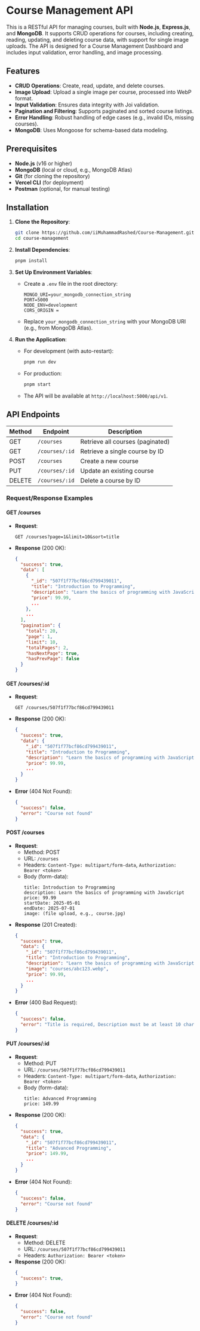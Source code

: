 # Course Management API

This is a RESTful API for managing courses, built with **Node.js**, **Express.js**, and **MongoDB**. It supports CRUD operations for courses, including creating, reading, updating, and deleting course data, with support for single image uploads. The API is designed for a Course Management Dashboard and includes input validation, error handling, and image processing.

## Features
- **CRUD Operations**: Create, read, update, and delete courses.
- **Image Upload**: Upload a single image per course, processed into WebP format.
- **Input Validation**: Ensures data integrity with Joi validation.
- **Pagination and Filtering**: Supports paginated and sorted course listings.
- **Error Handling**: Robust handling of edge cases (e.g., invalid IDs, missing courses).
- **MongoDB**: Uses Mongoose for schema-based data modeling.

## Prerequisites
- **Node.js** (v16 or higher)
- **MongoDB** (local or cloud, e.g., MongoDB Atlas)
- **Git** (for cloning the repository)
- **Vercel CLI** (for deployment)
- **Postman** (optional, for manual testing)

## Installation

1. **Clone the Repository**:
   ```bash
   git clone https://github.com/iiMuhammadRashed/Course-Management.git
   cd course-management
   ```

2. **Install Dependencies**:
   ```bash
   pnpm install
   ```

3. **Set Up Environment Variables**:
   - Create a `.env` file in the root directory:
     ```env
     MONGO_URI=your_mongodb_connection_string
     PORT=5000
     NODE_ENV=development
     CORS_ORIGIN =
     ```
   - Replace `your_mongodb_connection_string` with your MongoDB URI (e.g., from MongoDB Atlas).

4. **Run the Application**:
   - For development (with auto-restart):
     ```bash
     pnpm run dev
     ```
   - For production:
     ```bash
     pnpm start
     ```
   - The API will be available at `http://localhost:5000/api/v1`.

## API Endpoints

| Method | Endpoint                | Description                     |
|--------|-------------------------|---------------------------------|
| GET    | `/courses`          | Retrieve all courses (paginated)|
| GET    | `/courses/:id`      | Retrieve a single course by ID  |
| POST   | `/courses`          | Create a new course            |
| PUT    | `/courses/:id`      | Update an existing course      |
| DELETE | `/courses/:id`      | Delete a course by ID          |

### Request/Response Examples

#### GET /courses
- **Request**:
  ```
  GET /courses?page=1&limit=10&sort=title
  ```
- **Response** (200 OK):
  ```json
  {
    "success": true,
    "data": [
      {
        "_id": "507f1f77bcf86cd799439011",
        "title": "Introduction to Programming",
        "description": "Learn the basics of programming with JavaScript",
        "price": 99.99,
        ...
      },
      ...
    ],
    "pagination": {
      "total": 20,
      "page": 1,
      "limit": 10,
      "totalPages": 2,
      "hasNextPage": true,
      "hasPrevPage": false
    }
  }
  ```

#### GET /courses/:id
- **Request**:
  ```
  GET /courses/507f1f77bcf86cd799439011
  ```
- **Response** (200 OK):
  ```json
  {
    "success": true,
    "data": {
      "_id": "507f1f77bcf86cd799439011",
      "title": "Introduction to Programming",
      "description": "Learn the basics of programming with JavaScript",
      "price": 99.99,
      ...
    }
  }
  ```
- **Error** (404 Not Found):
  ```json
  {
    "success": false,
    "error": "Course not found"
  }
  ```

#### POST /courses
- **Request**:
  - Method: POST
  - URL: `/courses`
  - Headers: `Content-Type: multipart/form-data`, `Authorization: Bearer <token>`
  - Body (form-data):
    ```
    title: Introduction to Programming
    description: Learn the basics of programming with JavaScript
    price: 99.99
    startDate: 2025-05-01
    endDate: 2025-07-01
    image: (file upload, e.g., course.jpg)
    ```
- **Response** (201 Created):
  ```json
  {
    "success": true,
    "data": {
      "_id": "507f1f77bcf86cd799439011",
      "title": "Introduction to Programming",
      "description": "Learn the basics of programming with JavaScript",
      "image": "courses/abc123.webp",
      "price": 99.99,
      ...
    }
  }
  ```
- **Error** (400 Bad Request):
  ```json
  {
    "success": false,
    "error": "Title is required, Description must be at least 10 characters"
  }
  ```

#### PUT /courses/:id
- **Request**:
  - Method: PUT
  - URL: `/courses/507f1f77bcf86cd799439011`
  - Headers: `Content-Type: multipart/form-data`, `Authorization: Bearer <token>`
  - Body (form-data):
    ```
    title: Advanced Programming
    price: 149.99
    ```
- **Response** (200 OK):
  ```json
  {
    "success": true,
    "data": {
      "_id": "507f1f77bcf86cd799439011",
      "title": "Advanced Programming",
      "price": 149.99,
      ...
    }
  }
  ```
- **Error** (404 Not Found):
  ```json
  {
    "success": false,
    "error": "Course not found"
  }
  ```

#### DELETE /courses/:id
- **Request**:
  - Method: DELETE
  - URL: `/courses/507f1f77bcf86cd799439011`
  - Headers: `Authorization: Bearer <token>`
- **Response** (200 OK):
  ```json
  {
    "success": true,
  }
  ```
- **Error** (404 Not Found):
  ```json
  {
    "success": false,
    "error": "Course not found"
  }
  ```
